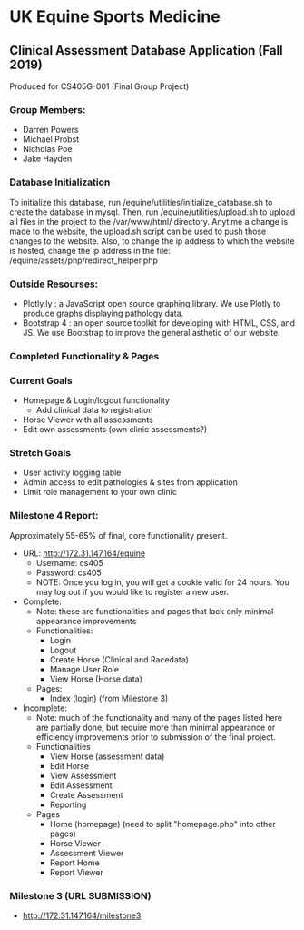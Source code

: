 # UK Equine Sports Medicine
## Clinical Assessment Database Application (Fall 2019)
Produced for CS405G-001 (Final Group Project)
### Group Members:
- Darren Powers
- Michael Probst
- Nicholas Poe
- Jake Hayden

### Database Initialization
To initialize this database, run /equine/utilities/initialize_database.sh to create the database in mysql. Then, run /equine/utilities/upload.sh to upload all files in the project to the /var/www/html/ directory. Anytime a change is made to the website, the upload.sh script can be used to push those changes to the website. Also, to change the ip address to which the website is hosted, change the ip address in the file: /equine/assets/php/redirect_helper.php  

### Outside Resourses:
- Plotly.ly : a JavaScript open source graphing library. We use Plotly to produce graphs displaying pathology data.
- Bootstrap 4 : an open source toolkit for developing with HTML, CSS, and JS. We use Bootstrap to improve the general asthetic of our website.  

### Completed Functionality & Pages
### Current Goals
- Homepage & Login/logout functionality
    - Add clinical data to registration
- Horse Viewer with all assessments
- Edit own assessments (own clinic assessments?)
### Stretch Goals
- User activity logging table
- Admin access to edit pathologies & sites from application
- Limit role management to your own clinic


### Milestone 4 Report:
Approximately 55-65% of final, core functionality present.
- URL: http://172.31.147.164/equine
    - Username: cs405
    - Password: cs405
    - NOTE: Once you log in, you will get a cookie valid for 24 hours. You may log out if you would like to register a new user.
- Complete:
    - Note: these are functionalities and pages that lack only minimal appearance improvements
    - Functionalities:
        - Login
        - Logout
        - Create Horse (Clinical and Racedata)
        - Manage User Role
        - View Horse (Horse data)
    - Pages:
        - Index (login) (from Milestone 3)
- Incomplete:
    - Note: much of the functionality and many of the pages listed here are partially done, but require more than minimal appearance or efficiency improvements prior to submission of the final project.
    - Functionalities
        - View Horse (assessment data)
        - Edit Horse
        - View Assessment
        - Edit Assessment
        - Create Assessment
        - Reporting
    - Pages
        - Home (homepage) (need to split "homepage.php" into other pages)
        - Horse Viewer
        - Assessment Viewer
        - Report Home
        - Report Viewer
### Milestone 3 (URL SUBMISSION)
- http://172.31.147.164/milestone3
